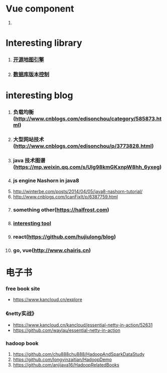 # Vue component
1. 

# Interesting library
1. ### [开源地图引擎](http://openlayers.org/)
2. ### [数据库版本控制](https://github.com/flyway/flyway)


# interesting blog
1. ### 负载均衡(http://www.cnblogs.com/edisonchou/category/585873.html)
2. ### 大型网站技术(http://www.cnblogs.com/edisonchou/p/3773828.html)
3. ### java 技术图谱(https://mp.weixin.qq.com/s/UIg98kmGKxnpW8hh_6yxeg)
4. ### js engine Nashorn  in java8
1. http://winterbe.com/posts/2014/04/05/java8-nashorn-tutorial/
2. http://www.cnblogs.com/IcanFixIt/p/6387759.html
5. ###  something other(https://halfrost.com)
6. ### [interesting tool](https://haoji.me/)
7. ### react(https://github.com/hujiulong/blog)
8. ### go, vue(http://www.chairis.cn)


# 电子书
### free book site
- https://www.kancloud.cn/explore

### 《netty实战》
- https://www.kancloud.cn/kancloud/essential-netty-in-action/52631
- https://github.com/waylau/essential-netty-in-action

### hadoop book
1. https://github.com/chu888chu888/HadoopAndSparkDataStudy
2. https://github.com/longyinzaitian/HadoopDemo
3. https://github.com/anjijava16/HadoopRelatedBooks
